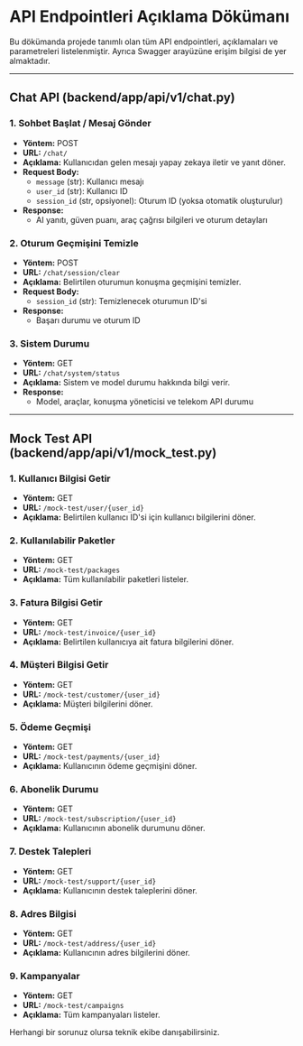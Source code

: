 # API Endpointleri Açıklama Dökümanı

Bu dökümanda projede tanımlı olan tüm API endpointleri, açıklamaları ve parametreleri listelenmiştir. Ayrıca Swagger arayüzüne erişim bilgisi de yer almaktadır.

---

## Chat API (backend/app/api/v1/chat.py)

### 1. Sohbet Başlat / Mesaj Gönder
- **Yöntem:** POST
- **URL:** `/chat/`
- **Açıklama:** Kullanıcıdan gelen mesajı yapay zekaya iletir ve yanıt döner.
- **Request Body:**
  - `message` (str): Kullanıcı mesajı
  - `user_id` (str): Kullanıcı ID
  - `session_id` (str, opsiyonel): Oturum ID (yoksa otomatik oluşturulur)
- **Response:**
  - AI yanıtı, güven puanı, araç çağrısı bilgileri ve oturum detayları

### 2. Oturum Geçmişini Temizle
- **Yöntem:** POST
- **URL:** `/chat/session/clear`
- **Açıklama:** Belirtilen oturumun konuşma geçmişini temizler.
- **Request Body:**
  - `session_id` (str): Temizlenecek oturumun ID'si
- **Response:**
  - Başarı durumu ve oturum ID

### 3. Sistem Durumu
- **Yöntem:** GET
- **URL:** `/chat/system/status`
- **Açıklama:** Sistem ve model durumu hakkında bilgi verir.
- **Response:**
  - Model, araçlar, konuşma yöneticisi ve telekom API durumu

---

## Mock Test API (backend/app/api/v1/mock_test.py)

### 1. Kullanıcı Bilgisi Getir
- **Yöntem:** GET
- **URL:** `/mock-test/user/{user_id}`
- **Açıklama:** Belirtilen kullanıcı ID'si için kullanıcı bilgilerini döner.

### 2. Kullanılabilir Paketler
- **Yöntem:** GET
- **URL:** `/mock-test/packages`
- **Açıklama:** Tüm kullanılabilir paketleri listeler.

### 3. Fatura Bilgisi Getir
- **Yöntem:** GET
- **URL:** `/mock-test/invoice/{user_id}`
- **Açıklama:** Belirtilen kullanıcıya ait fatura bilgilerini döner.

### 4. Müşteri Bilgisi Getir
- **Yöntem:** GET
- **URL:** `/mock-test/customer/{user_id}`
- **Açıklama:** Müşteri bilgilerini döner.

### 5. Ödeme Geçmişi
- **Yöntem:** GET
- **URL:** `/mock-test/payments/{user_id}`
- **Açıklama:** Kullanıcının ödeme geçmişini döner.

### 6. Abonelik Durumu
- **Yöntem:** GET
- **URL:** `/mock-test/subscription/{user_id}`
- **Açıklama:** Kullanıcının abonelik durumunu döner.

### 7. Destek Talepleri
- **Yöntem:** GET
- **URL:** `/mock-test/support/{user_id}`
- **Açıklama:** Kullanıcının destek taleplerini döner.

### 8. Adres Bilgisi
- **Yöntem:** GET
- **URL:** `/mock-test/address/{user_id}`
- **Açıklama:** Kullanıcının adres bilgilerini döner.

### 9. Kampanyalar
- **Yöntem:** GET
- **URL:** `/mock-test/campaigns`
- **Açıklama:** Tüm kampanyaları listeler.


Herhangi bir sorunuz olursa teknik ekibe danışabilirsiniz. 